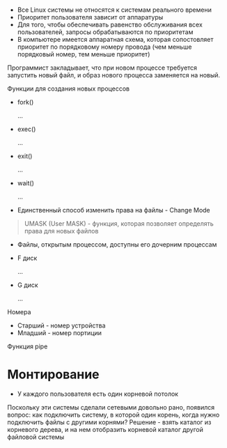 # 

- Все Linux системы не относятся к системам реального времени
- Приоритет пользователя зависит от аппаратуры
- Для того, чтобы обеспечивать равенство обслуживания всех пользователей, запросы обрабатываются по приоритетам
- В компьютере имеется аппаратная схема, которая сопостовляет приоритет по порядковому номеру провода (чем меньше порядковый номер, тем меньше приоритет) 

Программист закладывает, что при новом процессе требуется запустить новый файл, и образ нового процесса заменяется на новый.

Функции для создания новых процессов
- fork()

  ...
- exec()

  ...
- exit()

  ...
- wait()

  ...

- Единственный способ изменить права на файлы - Change Mode

> UMASK (User MASK) - функция, которая позволяет определять права для новых файлов

- Файлы, открытым процессом, доступны его дочерним процессам
- F диск

  ...
- G диск

  ...

Номера
- Старший - номер устройства
- Младший - номер портиции

Функция pipe

# Монтирование

- У каждого пользователя есть один корневой потолок

Поскольку эти системы сделали сетевыми довольно рано,
появился вопрос: как подключить систему, в которой один корень, когда нужно подключить файлы с другими корнями?
Решение - взять каталог из корневого дерева, и на нем отобразить корневой каталог другой файловой системы
